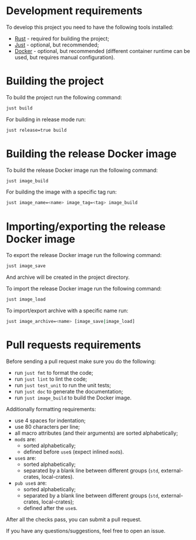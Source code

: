 # Development requirements

To develop this project you need to have the following tools installed:
- [Rust](https://www.rust-lang.org/tools/install) - required for building the project;
- [Just](https://just.systems/man/en) - optional, but recommended;
- [Docker](https://docs.docker.com/get-docker) - optional, but recommended (different container runtime can be used, but requires manual configuration).

# Building the project

To build the project run the following command:
```sh
just build
```

For building in release mode run:
```sh
just release=true build
```

# Building the release Docker image

To build the release Docker image run the following command:
```sh
just image_build
```

For building the image with a specific tag run:
```sh
just image_name=<name> image_tag=<tag> image_build
```

# Importing/exporting the release Docker image

To export the release Docker image run the following command:
```sh
just image_save
```

And archive will be created in the project directory.

To import the release Docker image run the following command:
```sh
just image_load
```

To import/export archive with a specific name run:
```sh
just image_archive=<name> [image_save|image_load]
```

# Pull requests requirements

Before sending a pull request make sure you do the following:
- run `just fmt` to format the code;
- run `just lint` to lint the code;
- run `just test_unit` to run the unit tests;
- run `just doc` to generate the documentation;
- run `just image_build` to build the Docker image.

Additionally formatting requirements:
- use 4 spaces for indentation;
- use 80 characters per line;
- all macro attributes (and their arguments) are sorted alphabetically;
- `mod`s are:
    - sorted alphabetically;
    - defined before `use`s (expect inlined `mod`s).
- `use`s are:
    - sorted alphabetically;
    - separated by a blank line between different groups (`std`, external-crates, local-crates).
- `pub use`s are:
    - sorted alphabetically;
    - separated by a blank line between different groups (`std`, external-crates, local-crates);
    - defined after the `use`s.

After all the checks pass, you can submit a pull request.

If you have any questions/suggestions, feel free to open an issue. 
